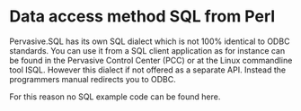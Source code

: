# Data access method SQL from Perl

Pervasive.SQL has its own SQL dialect which is not 100% identical to ODBC standards.
You can use it from a SQL client application as for instance can be found in the Pervasive Control Center (PCC) or at the Linux commandline tool ISQL.
However this dialect if not offered as a separate API. Instead the programmers manual redirects you to ODBC.

For this reason no SQL example code can be found here.
